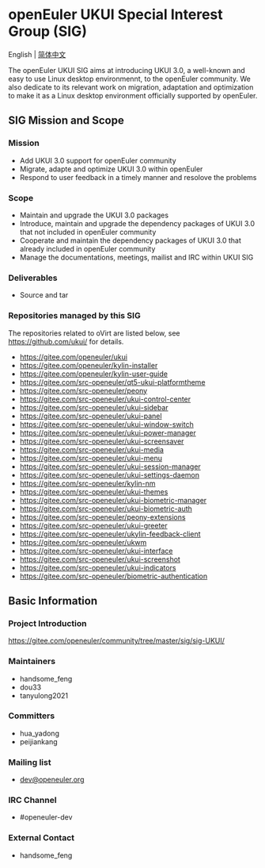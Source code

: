 
# openEuler UKUI Special Interest Group (SIG)
English | [简体中文](./sig-UKUI_cn.md)

The openEuler UKUI SIG aims at introducing UKUI 3.0, a well-known and easy to use Linux desktop environmennt, to the openEuler community. We also dedicate to its relevant work on migration, adaptation and optimization to make it as a Linux desktop environment officially supported by openEuler.


## SIG Mission and Scope

### Mission

- Add UKUI 3.0 support for openEuler community
- Migrate, adapte and optimize UKUI 3.0 within openEuler
- Respond to user feedback in a timely manner and resolove the problems


### Scope

- Maintain and upgrade the UKUI 3.0 packages
- Introduce, maintain and upgrade the dependency packages of UKUI 3.0 that not included in openEuler community
- Cooperate and maintain the dependency packages of UKUI 3.0 that already included in openEuler community
- Manage the documentations, meetings, mailist and IRC within UKUI SIG


### Deliverables

- Source and tar


### Repositories managed by this SIG

The repositories related to oVirt are listed below, see https://github.com/ukui/ for details.
- https://gitee.com/openeuler/ukui
- https://gitee.com/openeuler/kylin-installer
- https://gitee.com/openeuler/kylin-user-guide
- https://gitee.com/src-openeuler/qt5-ukui-platformtheme
- https://gitee.com/src-openeuler/peony
- https://gitee.com/src-openeuler/ukui-control-center
- https://gitee.com/src-openeuler/ukui-sidebar
- https://gitee.com/src-openeuler/ukui-panel
- https://gitee.com/src-openeuler/ukui-window-switch
- https://gitee.com/src-openeuler/ukui-power-manager
- https://gitee.com/src-openeuler/ukui-screensaver
- https://gitee.com/src-openeuler/ukui-media
- https://gitee.com/src-openeuler/ukui-menu
- https://gitee.com/src-openeuler/ukui-session-manager
- https://gitee.com/src-openeuler/ukui-settings-daemon
- https://gitee.com/src-openeuler/kylin-nm
- https://gitee.com/src-openeuler/ukui-themes
- https://gitee.com/src-openeuler/ukui-biometric-manager
- https://gitee.com/src-openeuler/ukui-biometric-auth
- https://gitee.com/src-openeuler/peony-extensions
- https://gitee.com/src-openeuler/ukui-greeter
- https://gitee.com/src-openeuler/ukylin-feedback-client
- https://gitee.com/src-openeuler/ukwm
- https://gitee.com/src-openeuler/ukui-interface
- https://gitee.com/src-openeuler/ukui-screenshot
- https://gitee.com/src-openeuler/ukui-indicators
- https://gitee.com/src-openeuler/biometric-authentication


## Basic Information

### Project Introduction

https://gitee.com/openeuler/community/tree/master/sig/sig-UKUI/

### Maintainers
- handsome_feng
- dou33
- tanyulong2021

### Committers
- hua_yadong
- peijiankang

### Mailing list
- dev@openeuler.org

### IRC Channel
- #openeuler-dev

### External Contact
- handsome_feng

